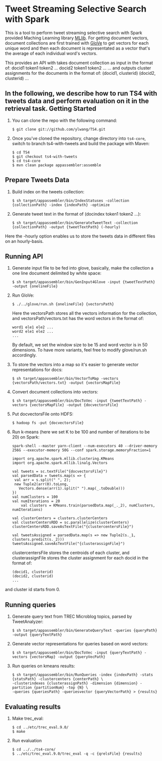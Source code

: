 Tweet Streaming Selective Search with Spark
=============
This is a tool to perform tweet streaming selective search with Spark provided Maching Learning library [MLlib](http://spark.apache.org/docs/latest/mllib-clustering.html). For getting document vectors, document collections are first trained with [GloVe](http://nlp.stanford.edu/projects/glove/) to get vectors for each unique word and then each document is representated as a vector that's the average of each individual word's vectors.

This provides an API with takes document collection as input in the format of:
docid1 token1 token2 ...
docid2 token1 token2 ...
...
and outputs cluster assignments for the documents in the format of:
(docid1, clusterid)
(docid2, clusterid)
...

In the following, we describe how to run TS4 with tweets data and perform evaluation on it in the retrieval task.
Getting Started
--------------
1. You can clone the repo with the following command:
	```
	$ git clone git://github.com/ylwang/TS4.git
	``` 
2. Once you've cloned the repository, change directory into `ts4-core`, switch to branch ts4-with-tweets and build the package with Maven:
	```
	$ cd TS4
	$ git checkout ts4-with-tweets
	$ cd ts4-core
	$ mvn clean package appassembler:assemble
	```
Prepare Tweets Data
--------------
1. Build index on the tweets collection:
	```
	$ sh target/appassembler/bin/IndexStatuses -collection {collectionPath} -index {indexPath} -optimize
	```
2. Generate tweet text in the format of (docindex token1 token2 ...):
	```
	$ sh target/appassembler/bin/GenerateTweetText -collection {collectionPath} -output {tweetTextPath} (-hourly)
	```
Here the -hourly option enables us to store the tweets data in different files on an hourly-basis.

Running API
--------------
1. Generate input file to be fed into glove, basically, make the collection a one line document delimited by white space:

	```
	$ sh target/appassembler/bin/GenInput4Glove -input {tweetTextPath} -output {onelineFile}
	```
2. Run GloVe:
	```
	$ ./../glove/run.sh {onelineFile} {vectorsPath}
	```
	Here the vectorsPath stores all the vectors information for the collection, and vectorsPath/vectors.txt has the word vectors in the format of:
	```
	word1 ele1 ele2 ...
	word2 ele1 ele2 ...
	...
	```
	By default, we set the window size to be 15 and word vector is in 50 dimensions. To have more variants, feel free to modify glove/run.sh accordingly.

3. To store the vectors into a map so it's easier to generate vector representations for docs:
	```
	$ sh target/appassembler/bin/VectorToMap -vectors {vectorsPath/vectors.txt} -output {vectorsMapFile}
	```
4. Convert document collections into vectors:

	```
	$ sh target/appassembler/bin/DocToVec -input {tweetTextPath} -vectors {vectorsMapFile} -output {docvectorsFile}
	```
5. Put docvectorsFile onto HDFS:

	```
	$ hadoop fs -put {docvectorsFile}
	```
6. Run k-means (here we set K to be 100 and number of iterations to be 20) on Spark:
	```
	spark-shell --master yarn-client --num-executors 40 --driver-memory 256G --executor-memory 50G --conf spark.storage.memoryFraction=1
	
	import org.apache.spark.mllib.clustering.KMeans
	import org.apache.spark.mllib.linalg.Vectors
	
	val tweets = sc.textFile("{docvectorsFile}")
	val parsedData = tweets.map(s => {
	 val arr = s.split(" ", 2);
	 new Tuple2(arr(0).toLong, 
	   Vectors.dense(arr(1).split(" ").map(_.toDouble)))
	})
	val numClusters = 100
	val numIterations = 20
		val clusters = KMeans.train(parsedData.map(_._2), numClusters, numIterations)
	
	val clusterCenters = clusters.clusterCenters
	val clusterCentersRDD = sc.parallelize(clusterCenters)
	clusterCentersRDD.saveAsTextFile("{clustercentersFile}")
	
	val tweetsAssigned = parsedData.map(s => new Tuple2(s._1, clusters.predict(s._2)))
	tweetsAssigned.saveAsTextFile("{clusterassignFile}")
	```
	clustercentersFile stores the centroids of each cluster, and clusterassignFile stores the cluster assignment for each docid in the format of:
	```
	(docid1, clusterid)
	(docid2, clusterid)
	...
	```
and cluster id starts from 0.

Running queries
--------------
1. Generate query text from TREC Microblog topics, parsed by TweetAnalyzer:

	```
	$ sh target/appassembler/bin/GenerateQueryText -queries {queryPath} -output {queryTextPath}
	```
2. Generate vector representations for queries based on word vectors:

	```
	$ sh target/appassembler/bin/DocToVec -input {queryTextPath} -vectors {vectorsMap} -output {queryVecPath}
	```
3. Run queries on kmeans results:

	```
	$ sh target/appassembler/bin/RunQueries -index {indexPath} -stats {statsPath} -clustercenters {centerPath} \
	-clusterindexes {clusterassignPath} -dimension {dimension} -partition {partitionNum} -top {N} \
	-queries {queriesPath} -queriesvector {queryVectorPath} > {results}
	```

Evaluating results
--------------
1. Make trec_eval:

	```
	$ cd ../etc/trec_eval.9.0/
	$ make
	```
2. Run evaluation

	```
	$ cd ../../ts4-core/
	$ ../etc/trec_eval.9.0/trec_eval -q -c {qrelsFile} {results}
	```
